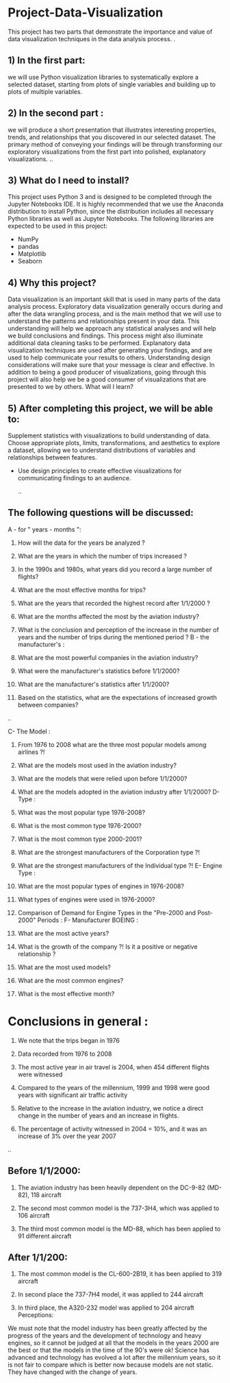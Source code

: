 # Project-Data-Visualization
This project has two parts that demonstrate the importance and value of data visualization techniques in the data analysis process. 
 .

## 1) In the first part:
we will use Python visualization libraries to systematically explore a selected dataset, starting from plots of single variables and building up to plots of multiple variables. 

## 2) In the second part :

we will produce a short presentation that illustrates interesting properties, trends, and relationships that you discovered in our selected dataset. The primary method of conveying your findings will be through transforming our exploratory visualizations from the first part into polished, explanatory visualizations.
..

## 3) What do I need to install?

This project uses Python 3 and is designed to be completed through the Jupyter Notebooks IDE. It is highly recommended that we use the Anaconda distribution to install Python, since the distribution includes all necessary Python libraries as well as Jupyter Notebooks. The following libraries are expected to be used in this project:

- NumPy
- pandas
- Matplotlib
- Seaborn

## 4) Why this project?

Data visualization is an important skill that is used in many parts of the data analysis process. Exploratory data visualization generally occurs during and after the data wrangling process, and is the main method that we will use to understand the patterns and relationships present in your data. This understanding will help we approach any statistical analyses and will help we build conclusions and findings. This process might also illuminate additional data cleaning tasks to be performed. Explanatory data visualization techniques are used after generating your findings, and are used to help communicate your results to others. Understanding design considerations will make sure that your message is clear and effective. In addition to being a good producer of visualizations, going through this project will also help we be a good consumer of visualizations that are presented to we by others.
What will I learn?

## 5) After completing this project, we will be able to:

Supplement statistics with visualizations to build understanding of data.
Choose appropriate plots, limits, transformations, and aesthetics to explore a dataset, allowing we to understand distributions of variables and relationships between features.
- Use design principles to create effective visualizations for communicating findings to an audience.
    
  ..  

## The following questions will be discussed:
A - for " years - months ":

1) How will the data for the years be analyzed ?

2) What are the years in which the number of trips increased ?

3) In the 1990s and 1980s, what years did you record a large number of flights?

4) What are the most effective months for trips?

5) What are the years that recorded the highest record after 1/1/2000 ?

6) What are the months affected the most by the aviation industry?

7) What is the conclusion and perception of the increase in the number of years and the number of trips during the mentioned period ?
B - the manufacturer's :

1) What are the most powerful companies in the aviation industry?

2) What were the manufacturer's statistics before 1/1/2000?

3) What are the manufacturer's statistics after 1/1/2000?

4) Based on the statistics, what are the expectations of increased growth between companies?

..

C- The Model :

1) From 1976 to 2008 what are the three most popular models among airlines ?!

2) What are the models most used in the aviation industry?

3) What are the models that were relied upon before 1/1/2000?

4) What are the models adopted in the aviation industry after 1/1/2000?
D- Type :

1) What was the most popular type 1976-2008?

2) What is the most common type 1976-2000?

3) What is the most common type 2000-2001?

4) What are the strongest manufacturers of the Corporation type ?!

5) What are the strongest manufacturers of the Individual type ?!
E- Engine Type :

1) What are the most popular types of engines in 1976-2008?

2) What types of engines were used in 1976-2000?

3) Comparison of Demand for Engine Types in the "Pre-2000 and Post-2000" Periods :
F- Manufacturer BOEING :

1) What are the most active years?

2) What is the growth of the company ?! Is it a positive or negative relationship ?

3) What are the most used models?

4) What are the most common engines?

5) What is the most effective month?



# Conclusions in general :

1) We note that the trips began in 1976

2) Data recorded from 1976 to 2008

3) The most active year in air travel is 2004, when 454 different flights were witnessed

4) Compared to the years of the millennium, 1999 and 1998 were good years with significant air traffic activity

5) Relative to the increase in the aviation industry, we notice a direct change in the number of years and an increase in flights.

6) The percentage of activity witnessed in 2004 = 10%, and it was an increase of 3% over the year 2007

.. 
## Before 1/1/2000:

1) The aviation industry has been heavily dependent on the DC-9-82 (MD-82), 118 aircraft

2) The second most common model is the 737-3H4, which was applied to 106 aircraft

3) The third most common model is the MD-88, which has been applied to 91 different aircraft
## After 1/1/200:

1) The most common model is the CL-600-2B19, it has been applied to 319 aircraft

2) In second place the 737-7H4 model, it was applied to 244 aircraft

3) In third place, the A320-232 model was applied to 204 aircraft
Perceptions:

We must note that the model industry has been greatly affected by the progress of the years and the development of technology and heavy engines, so it cannot be judged at all that the models in the years 2000 are the best or that the models in the time of the 90's were ok! Science has advanced and technology has evolved a lot after the millennium years, so it is not fair to compare which is better now because models are not static. They have changed with the change of years.
